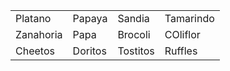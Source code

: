 <html lang="en">
<head>
	<meta charset="UTF-8">
	<meta name="viewport" content="width=device-width, initial-scale=1.0">
	<title>Document</title>
</head>
<body>
	
</body>
</html>
<body>
</head>
<body>
	
</body>
</html>
<table>
  <tr>
    <td>Platano</td>
    <td>Papaya</td>
    <td>Sandia</td>
    <td>Tamarindo</td>
  </tr>
  <tr>
    <td>Zanahoria</td>
    <td>Papa</td>
    <td>Brocoli</td>
    <td>COliflor</td>
  </tr>
  <tr>
    <td>Cheetos</td>
    <td>Doritos</td>
    <td>Tostitos</td>
    <td>Ruffles</td>
  </tr>
</table>
<body>
